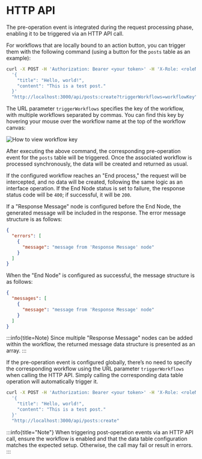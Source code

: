 # HTTP API

The pre-operation event is integrated during the request processing phase, enabling it to be triggered via an HTTP API call.

For workflows that are locally bound to an action button, you can trigger them with the following command (using a button for the `posts` table as an example):

```bash
curl -X POST -H 'Authorization: Bearer <your token>' -H 'X-Role: <roleName>' -d \
  '{
    "title": "Hello, world!",
    "content": "This is a test post."
  }'
  "http://localhost:3000/api/posts:create?triggerWorkflows=workflowKey"
```

The URL parameter `triggerWorkflows` specifies the key of the workflow, with multiple workflows separated by commas. You can find this key by hovering your mouse over the workflow name at the top of the workflow canvas:

![How to view workflow key](https://static-docs.nocobase.com/20240426135108.png)

After executing the above command, the corresponding pre-operation event for the `posts` table will be triggered. Once the associated workflow is processed synchronously, the data will be created and returned as usual.

If the configured workflow reaches an "End process," the request will be intercepted, and no data will be created, following the same logic as an interface operation. If the End Node status is set to failure, the response status code will be `400`; if successful, it will be `200`.

If a "Response Message" node is configured before the End Node, the generated message will be included in the response. The error message structure is as follows:

```json
{
  "errors": [
    {
      "message": "message from 'Response Message' node"
    }
  ]
}
```

When the "End Node" is configured as successful, the message structure is as follows:

```json
{
  "messages": [
    {
      "message": "message from 'Response Message' node"
    }
  ]
}
```

:::info{title=Note}
Since multiple "Response Message" nodes can be added within the workflow, the returned message data structure is presented as an array.
:::

If the pre-operation event is configured globally, there’s no need to specify the corresponding workflow using the URL parameter `triggerWorkflows` when calling the HTTP API. Simply calling the corresponding data table operation will automatically trigger it.

```bash
curl -X POST -H 'Authorization: Bearer <your token>' -H 'X-Role: <roleName>' -d \
  '{
    "title": "Hello, world!",
    "content": "This is a test post."
  }'
  "http://localhost:3000/api/posts:create"
```

:::info{title="Note"}
When triggering post-operation events via an HTTP API call, ensure the workflow is enabled and that the data table configuration matches the expected setup. Otherwise, the call may fail or result in errors.
:::
